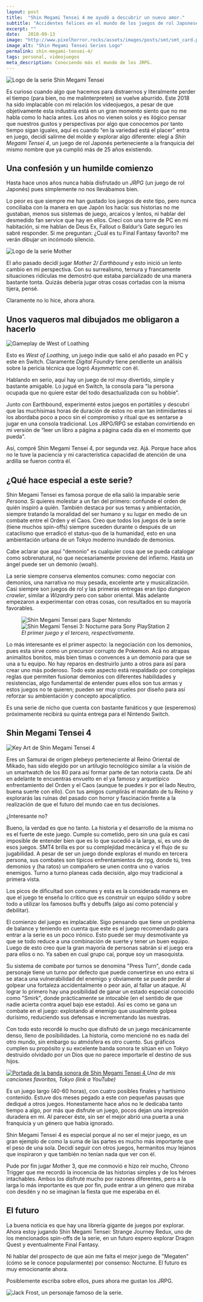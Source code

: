 ```yaml
---
layout: post
title:  "Shin Megami Tensei 4 me ayudó a descubrir un nuevo amor."
subtitle: "Accidentes felices en el mundo de los juegos de rol Japoneses."
excerpt: ""
date:   2018-09-13
image: "http://www.pixelhorror.rocks/assets/images/posts/smt/smt_card.png"
image_alt: "Shin Megami Tensei Series Logo"
permalink: shin-megami-tensei-4/
tags: personal, videojuegos
meta_description: Conociendo más el mundo de los JRPG.
---
```


<img src="/assets/images/posts/smt/smt_logo.png" class="center db mt4 mt5-l mb3 mb3-l" alt="Logo de la serie Shin Megami Tensei">

Es curioso cuando algo que hacemos para distraernos y literalmente perder el tiempo (para bien, no me malinterpreten) se vuelve aburrido. Este 2018 ha sido implacable con mi relación los videojuegos, a pesar de que objetivamente esta industria está en un gran momento siento que no me habla como lo hacía antes. Los años no vienen solos y es ilógico pensar que nuestros gustos y perspectivas por algo que conocemos por tanto tiempo sigan iguales, aquí es cuando “en la variedad está el placer” entra en juego, decidí salirme del molde y explorar algo diferente: elegí a *Shin Megami Tensei 4*, un juego de rol Japonés perteneciente a la franquicia del mismo nombre que ya cumplió más de 25 años existiendo.

## Una confesión y un humilde comienzo

Hasta hace unos años nunca había disfrutado un _JRPG_ (un juego de rol Japonés) pues simplemente no nos llevábamos bien. 

Lo peor es que siempre me han gustado los juegos de este tipo, pero nunca conciliaba con la manera en que Japón los hacía: sus historias no me gustaban, menos sus sistemas de juego, arcaicos y lentos, ni hablar del desmedido fan service que hay en ellos. Crecí con una torre de PC en mi habitación, si me hablan de Deus Ex, Fallout o Baldur’s Gate seguro les sabré responder. Si me preguntan: ¿Cuál es tu Final Fantasy favorito? me verán dibujar un incómodo silencio.

<img src="/assets/images/posts/smt/mother_logo.png" class="center db mv3" alt="Logo de la serie Mother">

El año pasado decidí jugar _Mother 2/ Earthbound_ y esto inició un lento cambio en mi perspectiva. Con su surrealismo, ternura y francamente situaciones ridículas me demostró que estaba parcializado de una manera bastante tonta. Quizás debería jugar otras cosas cortadas con la misma tijera, pensé.

Claramente no lo hice, ahora ahora.

## Unos vaqueros mal dibujados me obligaron a hacerlo

<img src="/assets/images/posts/smt/west_of_loathing.jpg" class="center db mv3" alt="Gameplay de West of Loathing">

Esto es _West of Loathing_, un juego indie que salió el año pasado en PC y este en Switch. Claramente _Digital Foundry_ tiene pendiente un análisis sobre la pericia técnica que logró _Asymmetric_ con él. 

Hablando en serio, aquí hay un juego de rol muy divertido, simple y bastante amigable. Lo jugué en Switch, la consola para "la persona ocupada que no quiere estar del todo desactualizada con su hobbie".

Junto con Earthbound, experimenté estos juegos en portátiles y descubrí que las muchísimas horas de duración de estos no eran tan intimidantes si los abordaba poco a poco sin el compromiso y ritual que es sentarse a jugar en una consola tradicional. Los JRPG/RPG se estaban convirtiendo en mi versión de “leer un libro a página a página cada día en el momento que pueda". 

Así, compré Shin Megami Tensei 4, por segunda vez. Ajá. Porque hace años no le tuve la paciencia y mi característica capacidad de atención de una ardilla se fueron contra él.

## ¿Qué hace especial a este serie?

Shin Megami Tensei es famosa porque de ella salió la imparable serie _Persona_. Si quieres molestar a un fan del primero: confunde el orden de quién inspiró a quién. También destaca por sus temas y ambientación, siempre tratando la moralidad del ser humano y su lugar en medio de un combate entre el Orden y el Caos. Creo que todos los juegos de la serie (tiene muchos spin-offs) siempre suceden durante o después de un cataclismo que erradicó el status-quo de la humanidad, esto en una ambientación urbana de un Tokyo moderno inundado de demonios.

Cabe aclarar que aquí "demonio" es cualquier cosa que se pueda catalogar como sobrenatural, no que necesariamente proviene del infierno. Hasta un ángel puede ser un demonio (woah).

La serie siempre conserva elementos comunes: como negociar con demonios, una narrativa no muy pesada, excelente arte y musicalización. Casi siempre son juegos de rol y las primeras entregas eran tipo _dungeon crawler_, similar a _Wizardry_ pero con sabor oriental. Más adelante empezaron a experimentar con otras cosas, con resultados en su mayoría favorables.

<figure class="mw-100 tc">
  <img src="/assets/images/posts/smt/smt_snes.png" alt="Shin Megami Tensei para Super Nintendo">
  <img src="/assets/images/posts/smt/smt_nocturne.jpg" alt="Shin Megami Tensei 3: Nocturne para Sony PlayStation 2">
  <figcaption><i>El primer juego y el tercero, respectivamente.</i></figcaption>
</figure>

Lo más interesante es el primer aspecto: la negociación con los demonios, pues esta sirve como un precursor corrupto de Pokemon. Acá no atrapas animalitos bonitos, más bien timas o convences a un demonio para que se una a tu equipo. No hay reparos en destruirlo junto a otros para así para crear uno más poderoso. Todo este aspecto está respaldado por complejas reglas que permiten fusionar demonios con diferentes habilidades y resistencias, algo fundamental de entender pues ellos son tus armas y estos juegos no te quieren; pueden ser muy crueles por diseño para así reforzar su ambientación y concepto apocalíptico.

Es una serie de nicho que cuenta con bastante fanáticos y que (esperemos) próximamente recibirá su quinta entrega para el Nintendo Switch.

## Shin Megami Tensei 4

<img src="/assets/images/posts/smt/smt4.jpg" class="center" alt="Key Art de Shin Megami Tensei 4">

Eres un Samurai de origen plebeyo perteneciente al Reino Oriental de Mikado, has sido elegido por un artilugio tecnológico similar a la visión de un smartwatch de los 80 para así formar parte de tan notoria casta. De ahí en adelante te encuentras envuelto en el ya famoso y arquetípico enfrentamiento del Orden y el Caos (aunque te puedes ir por el lado Neutro, buena suerte con ello). Con tus amigos cumplirás el mandato de tu Reino y explorarás las ruinas del pasado con horror y fascinación frente a la realización de que el futuro del mundo cae en tus decisiones.

¿Interesante no?

Bueno, la verdad es que no tanto. La historia y el desarrollo de la misma no es el fuerte de este juego. Cumple su cometido, pero sin una guía es casi imposible de entender bien que es lo que sucedió a la larga, sí, es uno de esos juegos. SMT4 brilla es por su complejidad mecánica y el flujo de su jugabilidad. A pesar de ser un juego donde exploras el mundo en tercera persona, sus combates son típicos enfrentamientos de rpg, donde tú, tres demonios y (ha ratos) un compañero se unen contra uno o varios enemigos. Turno a turno planeas cada decisión, algo muy tradicional a primera vista.

Los picos de dificultad son comunes y esta es la considerada manera en que el juego te enseña lo crítico que es construir un equipo sólido y sobre todo a utilizar los famosos buffs y debuffs (algo así como potencial y debilitar).

El comienzo del juego es implacable. Sigo pensando que tiene un problema de balance y teniendo en cuenta que este es el juego recomendado para entrar a la serie es un poco irónico. Esto puede ser muy desmotivante ya que se todo reduce a una combinación de suerte y tener un buen equipo. Luego de esto creo que la gran mayoría de personas sabrán si el juego era para ellos o no. Ya saben en cual grupo caí, porque soy un masoquista.

Su sistema de combate por turnos se denomina "Press Turn", donde cada personaje tiene un turno por defecto que puede convertirse en uno extra si se ataca una vulnerabilidad del enemigo y obviamente se puede perder al golpear una fortaleza accidentalmente o peor aún, al fallar un ataque. Al lograr lo primero hay una posibilidad de ganar un estado especial conocido como "Smirk", donde prácticamente se intocable (en el sentido de que nadie acierta contra aquel bajo ese estado). Así es como se gana un combate en el juego: explotando al enemigo que usualmente golpea durísimo, reduciendo sus defensas e incrementando las nuestras.

Con todo esto recordé lo mucho que disfrutó de un juego mecánicamente denso, lleno de posibilidades. La historia, como mencioné no es nada del otro mundo, sin embargo su atmósfera es otro cuento. Sus gráficos cumplen su propósito y su excelente banda sonora te sitúan en un Tokyo destruido olvidado por un Dios que no parece importarle el destino de sus hijos.

<div class="tc">
  <a href="http://www.youtube.com/watch?v=qDsDYCI3fyc">
    <img src="http://img.youtube.com/vi/qDsDYCI3fyc/0.jpg" alt="Portada de la banda sonora de Shin Megami Tensei 4">
  </a>
  <i class="db">Una de mis canciones favoritas, Tokyo (link a YouTube)</i>
</div>

Es un juego largo (40-60 horas), con cuatro posibles finales y hartísimo contenido. Estuve dos meses pegado a este con pequeñas pausas que dediqué a otros juegos. Honestamente hace años no le dedicaba tanto tiempo a algo, por más que disfrute un juego, pocos dejan una impresión duradera en mi. Al parecer éste, sin ser el mejor abrió una puerta a una franquicia y un género que había ignorado.

Shin Megami Tensei 4 es especial porque al no ser el mejor juego, es un gran ejemplo de como la suma de las partes es mucho más importante que el peso de una sola. Decidí seguir con otros juegos, hermanitos muy lejanos que inspiraron y que también no tenían nada que ver con él.

Pude por fin jugar Mother 3, que me conmovió e hizo reír mucho, Chrono Trigger que me recordó la inocencia de las historias simples y de los héroes intachables. Ambos los disfruté mucho por razones diferentes, pero a la larga lo más importante es que por fin, pude entrar a un género que miraba con desdén y no se imaginan la fiesta que me esperaba en él.

## El futuro

La buena noticia es que hay una librería gigante de juegos por explorar. Ahora estoy jugando Shin Megami Tensei: Strange Journey Redux, uno de los mencionados spin-offs de la serie, en un futuro espero explorar Dragon Quest y eventualmente Final Fantasy.

Ni hablar del prospecto de que aún me falta el mejor juego de "Megaten" (cómo se le conoce popularmente) por consenso: Nocturne. El futuro es muy emocionante ahora.

Posiblemente escriba sobre ellos, pues ahora me gustan los JRPG.

<img src="/assets/images/posts/smt/jack.png" class="center db mv3" alt="Jack Frost, un personaje famoso de la serie.">
